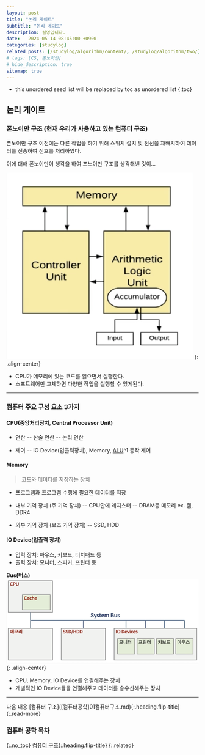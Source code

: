 ```yaml
---
layout: post
title: "논리 게이트"
subtitle: "논리 게이트"
description: 설명입니다.
date:   2024-05-14 08:45:00 +0900
categories: [studylog]
related_posts: [/studylog/algorithm/content/, /studylog/algorithm/two/]
# tags: [CS, 폰노이만]
# hide_description: true
sitemap: true
---
```


* this unordered seed list will be replaced by toc as unordered list 
{:toc}

## 논리 게이트
### 폰노이만 구조 (현재 우리가 사용하고 있는 컴퓨터 구조)
폰노이만 구조 이전에는 다른 작업을 하기 위해 스위치 설치 및 전선을 재배치하여 데이터를 전송하여 신호를 처리하였다.<br>

이에 대해 폰노이만이 생각을 하여 포노이만 구조를 생각해낸 것이...

![폰노이만 구조](/assets/study/컴퓨터공학/컴퓨터구조/폰노이만구조.png)
{: .align-center}
- CPU가 메모리에 있는 코드를 읽으면서 실행한다.
- 소프트웨어만 교체하면 다양한 작업을 실행할 수 있게된다.
<hr>

### 컴퓨터 주요 구성 요소 3가지
#### CPU(중앙처리장치, Central Processor Unit)
> 

- 연산
-- 산술 연산
-- 논리 연산

- 제어
-- IO Device(입출력장치), Memory, [ALU]^1 동작 제어

[ALU]: helloworld!.

#### Memory
> 코드와 데이터를 저장하는 장치

- 프로그램과 프로그램 수행에 필요한 데이터를 저장

- 내부 기억 장치 (주 기억 장치)
-- CPU안에 레지스터
-- DRAM등 메모리 ex. 램, DDR4

- 외부 기억 장치 (보조 기억 장치)
-- SSD, HDD

#### IO Device(입출력 장치)
- 입력 장치: 마우스, 키보드, 터치패드 등
- 출력 장치: 모니터, 스피커, 프린터 등

**Bus(버스)**
![image](/assets/study/컴퓨터공학/컴퓨터구조/bus구조.png)
{: .align-center}

- CPU, Memory, IO Device를 연결해주는 장치
- 개별적인 IO Device들을 연결해주고 데이터를 송수신해주는 장치
<hr>
다음 내용 [컴퓨터 구조]([컴퓨터공학]01컴퓨터구조.md){:.heading.flip-title}
{:.read-more}

### 컴퓨터 공학 목차
{:.no_toc}
[컴퓨터 구조]([컴퓨터공학]01컴퓨터구조.md){:.heading.flip-title}
{:.related}